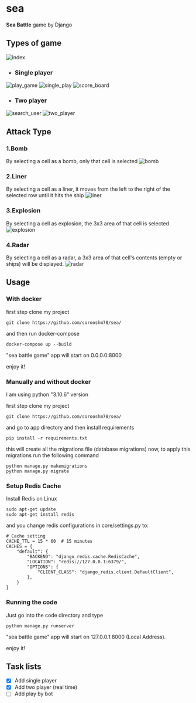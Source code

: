 # sea
**Sea Battle** game by Django

## Types of game
![index](https://drive.google.com/uc?export=view&id=1gmXEUur8ehfgZ1wrXuRy-fWqLkbAdEOW)
* ### Single player
![play_game](https://drive.google.com/uc?export=view&id=1uyG-A2oiW5G8rZmQt8lfG2c9_PHnAY6r)
![single_play](https://drive.google.com/uc?export=view&id=1w_VTkvi92gDerYzPmM-Lz5aNvkWB7Rob)
![score_board](https://drive.google.com/uc?export=view&id=19nwceFB9uGtASCkhQrdPWHRpGypwz8WJ)

* ### Two player 
![search_user](https://drive.google.com/uc?export=view&id=1HlJcI5UbICVS8wQFHgHlVI-qON9eCp7N)
![two_player](https://drive.google.com/uc?export=view&id=1KN-bJSU4tqksoyajV5dTLd_nc0y-QH8F)

## Attack Type
### 1.Bomb 
By selecting a cell as a bomb, only that cell is selected
![bomb](https://drive.google.com/uc?export=view&id=180vu2pcCMYkqSE8wMMgIETiGOpByacyd) 

### 2.Liner
By selecting a cell as a liner, it moves from the left to the right of the selected row until it hits the ship
![liner](https://drive.google.com/uc?export=view&id=18hNsYYF7ErHF4pUGRtBfw_hLDGeHhKpe)

### 3.Explosion
By selecting a cell  as explosion, the 3x3 area of that cell is selected
![explosion](https://drive.google.com/uc?export=view&id=19i6lAcvBni1IQ0O2--E88D5X2BUNi-v6)

### 4.Radar
By selecting a cell as a radar, a 3x3 area of that cell's contents (empty or ships) will be displayed.
![radar](https://drive.google.com/uc?export=view&id=1WD_zTunrv-0hAcUQQLKtqCkNnbN9D1Qs)

## Usage

### With docker
first step clone my project
```
git clone https://github.com/sorooshm78/sea/
```
and then run docker-compose
```
docker-compose up --build
```
"sea battle game" app will start on 0.0.0.0:8000

enjoy it!

### Manually and without docker
I am using python "3.10.6" version 

first step clone my project
```
git clone https://github.com/sorooshm78/sea/
```

and go to app directory and then install requirements  
```
pip install -r requirements.txt
```

this will create all the migrations file (database migrations) now, to apply this migrations run the following command
```
python manage.py makemigrations
python manage.py migrate
```
### Setup Redis Cache 
Install Redis on Linux 
```
sudo apt-get update
sudo apt-get install redis
```

and you change redis configurations in core/settings.py to:
```
# Cache setting
CACHE_TTL = 15 * 60  # 15 minutes
CACHES = {
    "default": {
        "BACKEND": "django_redis.cache.RedisCache",
        "LOCATION": "redis://127.0.0.1:6379/",
        "OPTIONS": {
            "CLIENT_CLASS": "django_redis.client.DefaultClient",
        },
    }
}
```

### Running the code 
Just go into the code directory and type 
```
python manage.py runserver
```
"sea battle game" app will start on 127.0.0.1:8000 (Local Address).
 
enjoy it!

## Task lists
- [x] Add single player
- [x] Add two player (real time) 
- [ ] Add play by bot 
